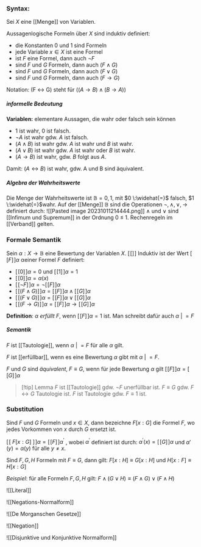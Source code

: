 ### Syntax:
Sei $X$ eine [[Menge]] von Variablen. 

Aussagenlogische Formeln über $X$ sind induktiv definiert: 
- die Konstanten 0 und 1 sind Formeln 
- jede Variable $x ∈ X$ ist eine Formel 
- ist $F$ eine Formel, dann auch $¬F$ 
- sind $F$ und $G$ Formeln, dann auch $(F ∧ G)$ 
- sind $F$ und $G$ Formeln, dann auch $(F ∨ G)$ 
- sind $F$ und $G$ Formeln, dann auch $(F → G)$ 

Notation: (F ↔ G) steht für  $((A → B) ∧ (B → A))$

##### informelle Bedeutung

**Variablen:** elementare Aussagen, die wahr oder falsch sein können
- 1 ist wahr, 0 ist falsch. 
- $¬A$ ist wahr gdw. $A$ ist falsch.
- $(A ∧ B)$ ist wahr gdw. $A$ ist wahr und $B$ ist wahr. 
- $(A ∨ B)$ ist wahr gdw. $A$ ist wahr oder $B$ ist wahr. 
- $(A → B)$ ist wahr, gdw. $B$ folgt aus $A$. 

Damit: $(A ↔ B)$ ist wahr, gdw. A und B sind äquivalent.

##### Algebra der Wahrheitswerte
Die Menge der Wahrheitswerte ist $\mathbb B = {0, 1}$, mit $0 \:\widehat{=}$ falsch, $1 \:\widehat{=}$wahr. Auf der [[Menge]] $\mathbb B$ sind die Operationen $¬, ∧, ∨, →$ definiert durch:
![[Pasted image 20231011214444.png]]
$∧$ und $∨$ sind [[Infimum und Supremum]] in der Ordnung 0 ≤ 1.
	Rechenregeln im [[Verband]] gelten.

### Formale Semantik

Sein $α : X → \mathbb B$ eine Bewertung der Variablen $X$. 
$[\![  ]\!]$ 
Induktiv ist der Wert $[\![ F ]\!]α$ αeiner Formel $F$ definiert: 
- $[\![ 0 ]\!]α = 0$ und $[\![ 1 ]\!]α = 1$ 
- $[\![ 0 ]\!]α = α(x)$
- $[\![ ¬F ]\!]α = ¬[\![ F ]\!]α$ 
- $[\![ (F ∧ G) ]\!]α = [\![ F ]\!]α∧[\![ G ]\!]α$ 
- $[\![ (F ∨ G) ]\!]α = [\![ F ]\!]α∨[\![ G ]\!]α$ 
- $[\![ (F → G) ]\!]α = [\![ F ]\!]α→[\![ G ]\!]α$

**Definition**: $α$ *erfüllt* $F$, wenn $[\![ F ]\!]α = 1$ ist. 
Man schreibt dafür auch  $α \:|\!\!\!= F$ 

##### Semantik

$F$ ist [[Tautologie]], wenn $α \:|\!\!\!= F$ für alle $α$ gilt. 

$F$ ist [[erfüllbar]], wenn es eine Bewertung $α$ gibt mit $α \:|\!\!\!= F$. 

$F$ und $G$ sind *äquivalent*, $F ≡ G$, wenn für jede Bewertung $α$ gilt $[\![ F ]\!]α =[\![ G ]\!]α$ 

>[!tip] Lemma 
>$F$ ist [[Tautologie]] gdw. $¬F$ unerfüllbar ist. 
>$F ≡ G$ gdw. $F ↔ G$ Tautologie ist. 
>$F$ ist Tautologie gdw. $F ≡ 1$ ist.

### Substitution

Sind $F$ und $G$ Formeln und $x ∈ X$, dann bezeichne $F[x : G]$ die Formel $F$, wo jedes Vorkommen von $x$ durch $G$ ersetzt ist.

$[\![ \:F[x : G]\: ]\!]α = [\![ F ]\!]α^′$ , wobei $α^′$ definiert ist durch: 
	$α^′ (x) = [\![ G ]\!]α$   und   $α ′ (y) = α(y)$   für alle   $y \ne x$.

Sind $F, G, H$ Formeln mit $F ≡ G$, dann gilt: 
	$F[x : H] ≡ G[x : H]$   und   $H[x : F] ≡ H[x : G]$ 

*Beispiel*: für alle Formeln $F, G, H$ gilt: 
	$F ∧ (G ∨ H) ≡ (F ∧ G) ∨ (F ∧ H)$

![[Literal]]

![[Negations-Normalform]]


![[De Morganschen Gesetze]]


![[Negation]]


![[Disjunktive und Konjunktive Normalform]]
